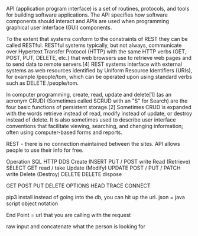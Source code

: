 API (application program interface) is a set of routines, protocols, and tools for building software applications. The API specifies how software components should interact and APIs are used when programming graphical user interface (GUI) components.

To the extent that systems conform to the constraints of REST they can be called RESTful. RESTful systems typically, but not always, communicate over Hypertext Transfer Protocol (HTTP) with the same HTTP verbs (GET, POST, PUT, DELETE, etc.) that web browsers use to retrieve web pages and to send data to remote servers.[4] REST systems interface with external systems as web resources identified by Uniform Resource Identifiers (URIs), for example /people/tom, which can be operated upon using standard verbs such as DELETE /people/tom.

In computer programming, create, read, update and delete[1] (as an acronym CRUD) (Sometimes called SCRUD with an "S" for Search) are the four basic functions of persistent storage.[2] Sometimes CRUD is expanded with the words retrieve instead of read, modify instead of update, or destroy instead of delete. It is also sometimes used to describe user interface conventions that facilitate viewing, searching, and changing information; often using computer-based forms and reports. 

REST - there is no connection maintained between the sites.
API allows people to use their info for free.

Operation	SQL	HTTP	DDS
Create	INSERT	PUT / POST	write
Read (Retrieve)	SELECT	GET	read / take
Update (Modify)	UPDATE	POST / PUT / PATCH	write
Delete (Destroy)	DELETE	DELETE	dispose

GET
POST
PUT
DELETE
OPTIONS
HEAD
TRACE
CONNECT

pip3 install
instead of going into the db, you can hit up the url.
json = java script object notation

End Point = url that you are calling with the request

raw  input and concatenate what the person is looking for
